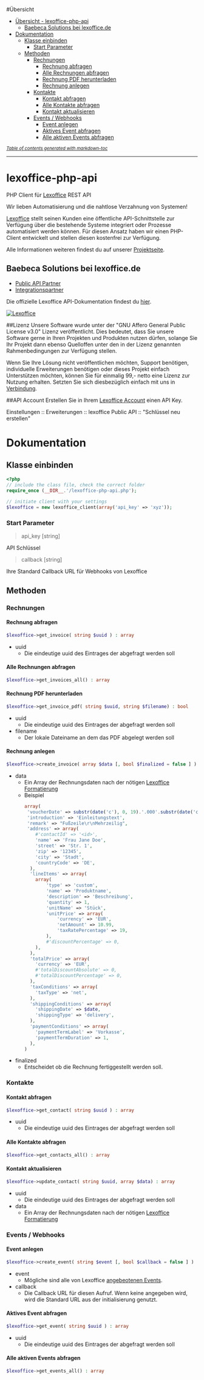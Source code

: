 #Übersicht
- [Übersicht - lexoffice-php-api](#-bersicht---lexoffice-php-api)
  * [Baebeca Solutions bei lexoffice.de](#baebeca-solutions-bei-lexofficede)
- [Dokumentation](#dokumentation)
  * [Klasse einbinden](#klasse-einbinden)
    + [Start Parameter](#start-parameter)
  * [Methoden](#methoden)
    + [Rechnungen](#rechnungen)
      - [Rechnung abfragen](#rechnung-abfragen)
      - [Alle Rechnungen abfragen](#alle-rechnungen-abfragen)
      - [Rechnung PDF herunterladen](#rechnung-pdf-herunterladen)
      - [Rechnung anlegen](#rechnung-anlegen)
    + [Kontakte](#kontakte)
      - [Kontakt abfragen](#kontakt-abfragen)
      - [Alle Kontakte abfragen](#alle-kontakte-abfragen)
      - [Kontakt aktualisieren](#kontakt-aktualisieren)
    + [Events / Webhooks](#events---webhooks)
      - [Event anlegen](#event-anlegen)
      - [Aktives Event abfragen](#aktives-event-abfragen)
      - [Alle aktiven Events abfragen](#alle-aktiven-events-abfragen)

<small><i><a href='http://ecotrust-canada.github.io/markdown-toc/'>Table of contents generated with markdown-toc</a></i></small>

---

# lexoffice-php-api
PHP Client für [Lexoffice](https://www.awin1.com/awclick.php?gid=368497&mid=13787&awinaffid=635216&linkid=2440770&clickref=) REST API

Wir lieben Automatisierung und die nahtlose Verzahnung von Systemen!

[Lexoffice](https://www.awin1.com/awclick.php?gid=368497&mid=13787&awinaffid=635216&linkid=2440770&clickref=) stellt seinen Kunden eine öffentliche API-Schnittstelle zur Verfügung über die 
bestehende Systeme integriert oder Prozesse automatisiert werden können. Für diesen Ansatz haben 
wir einen PHP-Client entwickelt und stellen diesen kostenfrei zur Verfügung. 

Alle Informationen weiteren findest du auf unserer [Projektseite](https://www.baebeca.de/softwareentwicklung/projekte/lexoffice-php-client/).
 
## Baebeca Solutions bei lexoffice.de
* [Public API Partner](https://www.lexoffice.de/partner/public-api/)
* [Integrationspartner](https://www.lexoffice.de/partner/public-api/integrationspartner/)

Die offizielle Lexoffice API-Dokumentation findest du [hier](https://developers.lexoffice.io/docs/).

[![Lexoffice](https://www.baebeca.de/wp-content/uploads/2019/06/lexoffice-Logo-RGB-e1560867468409.png)](https://www.awin1.com/cread.php?s=2440752&v=13787&q=368492&r=635216)

##Lizenz
Unsere Software wurde unter der "GNU Affero General Public License v3.0" Lizenz veröffentlicht. 
Dies bedeutet, dass Sie unsere Software gerne in Ihren Projekten und Produkten nutzen dürfen, 
solange Sie Ihr Projekt dann ebenso Quelloffen unter den in der Lizenz genannten Rahmenbedingungen 
zur Verfügung stellen.

Wenn Sie Ihre Lösung nicht veröffentlichen möchten, Support benötigen, individuelle 
Erweiterungen benötigen oder dieses Projekt einfach Unterstützen möchten, können Sie für einmalig 99,- netto
eine Lizenz zur Nutzung erhalten. Setzten Sie sich diesbezüglich einfach mit uns in [Verbindung]([Projektseite](https://www.baebeca.de/softwareentwicklung/projekte/lexoffice-php-client/)).

##API Account
Erstellen Sie in Ihrem [Lexoffice Account](https://www.awin1.com/awclick.php?gid=368497&mid=13787&awinaffid=635216&linkid=2440770&clickref=) einen API Key.

Einstellungen :: Erweiterungen :: lexoffice Public API :: "Schlüssel neu erstellen"

# Dokumentation

## Klasse einbinden
```php
<?php
// include the class file, check the correct folder
require_once (__DIR__.'/lexoffice-php-api.php');
   
// initiate client with your settings
$lexoffice = new lexoffice_client(array('api_key' => 'xyz'));
```
    
### Start Parameter
> api_key [string]

API Schlüssel
> callback [string]

Ihre Standard Callback URL für Webhooks von Lexoffice    
    
## Methoden

### Rechnungen

#### Rechnung abfragen
```php
$lexoffice->get_invoice( string $uuid ) : array
```
* uuid
  * Die eindeutige uuid des Eintrages der abgefragt werden soll

#### Alle Rechnungen abfragen
```php
$lexoffice->get_invoices_all() : array
```

#### Rechnung PDF herunterladen
```php
$lexoffice->get_invoice_pdf( string $uuid, string $filename) : bool
```
* uuid
  * Die eindeutige uuid des Eintrages der abgefragt werden soll
* filename
  * Der lokale Dateiname an dem das PDF abgelegt werden soll  

#### Rechnung anlegen
```php
$lexoffice->create_invoice( array $data [, bool $finalized = false ] ) : array
```
* data
  * Ein Array der Rechnungsdaten nach der nötigen [Lexoffice Formatierung](https://developers.lexoffice.io/docs/#invoices-properties)
  * Beispiel
    ```php
    array(
     'voucherDate' => substr(date('c'), 0, 19).'.000'.substr(date('c'), 19),
     'introduction' => 'Einleitungstext',
     'remark' => "Fußzeile\r\nMehrzeilig",
     'address' => array(
     	#'contactId' => '<id>',
     	'name' => 'Frau Jane Doe',
     	'street' => 'Str. 1',
     	'zip' => '12345',
     	'city' => 'Stadt',
     	'countryCode' => 'DE',
      ),
      'lineItems' => array(
      	array(
       		'type' => 'custom',
       		'name' => 'Produktname',
       		'description' => 'Beschreibung',
       		'quantity' => 1,
       		'unitName' => 'Stück',
       		'unitPrice' => array(
       			'currency' => 'EUR',
       			'netAmount' => 10.99,
           		'taxRatePercentage' => 19,
       		),
       		#'discountPercentage' => 0,
       	),
      ),
      'totalPrice' => array(
       	'currency' => 'EUR',
       	#'totalDiscountAbsolute' => 0,
       	#'totalDiscountPercentage' => 0,
      ),
      'taxConditions' => array(
      	'taxType' => 'net',
      ),
      'shippingConditions' => array(
      	'shippingDate' => $date,
      	'shippingType' => 'delivery',
      ),
      'paymentConditions' => array(
      	'paymentTermLabel' => 'Vorkasse',
      	'paymentTermDuration' => 1,
      ),
    )
    ```
* finalized
  * Entscheidet ob die Rechnung fertiggestellt werden soll.

### Kontakte

#### Kontakt abfragen
```php
$lexoffice->get_contact( string $uuid ) : array
```
* uuid
  * Die eindeutige uuid des Eintrages der abgefragt werden soll
  
#### Alle Kontakte abfragen
```php
$lexoffice->get_contacts_all() : array
```
    
#### Kontakt aktualisieren
```php
$lexoffice->update_contact( string $uuid, array $data) : array
```
* uuid
  * Die eindeutige uuid des Eintrages der abgefragt werden soll
* data
  * Ein Array der Rechnungsdaten nach der nötigen [Lexoffice Formatierung](https://developers.lexoffice.io/docs/#contact-properties)  

    
### Events / Webhooks
     
#### Event anlegen
```php
$lexoffice->create_event( string $event [, bool $callback = false ] ) : array|bool
```
* event
  * Mögliche sind alle von Lexoffice [angebeotenen Events](https://developers.lexoffice.io/docs/#event-subscriptions-endpoint-event-types).
* callback
  * Die Callback URL für diesen Aufruf. Wenn keine angegeben wird, wird die Standard URL aus der initialisierung genutzt.  
  
#### Aktives Event abfragen
```php
$lexoffice->get_event( string $uuid ) : array
```
* uuid
  * Die eindeutige uuid des Eintrages der abgefragt werden soll

#### Alle aktiven Events abfragen
```php
$lexoffice->get_events_all() : array
```

